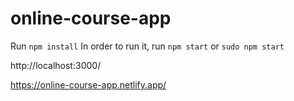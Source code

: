 # online-course-app

Run `npm install`
In order to run it, run `npm start` or `sudo npm start`

http://localhost:3000/

https://online-course-app.netlify.app/
